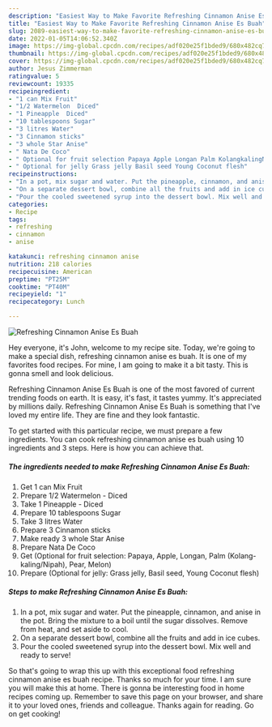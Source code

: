 ```yaml
---
description: "Easiest Way to Make Favorite Refreshing Cinnamon Anise Es Buah"
title: "Easiest Way to Make Favorite Refreshing Cinnamon Anise Es Buah"
slug: 2089-easiest-way-to-make-favorite-refreshing-cinnamon-anise-es-buah
date: 2022-01-05T14:06:52.340Z
image: https://img-global.cpcdn.com/recipes/adf020e25f1bded9/680x482cq70/refreshing-cinnamon-anise-es-buah-recipe-main-photo.jpg
thumbnail: https://img-global.cpcdn.com/recipes/adf020e25f1bded9/680x482cq70/refreshing-cinnamon-anise-es-buah-recipe-main-photo.jpg
cover: https://img-global.cpcdn.com/recipes/adf020e25f1bded9/680x482cq70/refreshing-cinnamon-anise-es-buah-recipe-main-photo.jpg
author: Jesus Zimmerman
ratingvalue: 5
reviewcount: 19335
recipeingredient:
- "1 can Mix Fruit"
- "1/2 Watermelon  Diced"
- "1 Pineapple  Diced"
- "10 tablespoons Sugar"
- "3 litres Water"
- "3 Cinnamon sticks"
- "3 whole Star Anise"
- " Nata De Coco"
- " Optional for fruit selection Papaya Apple Longan Palm KolangkalingNipah Pear Melon"
- " Optional for jelly Grass jelly Basil seed Young Coconut flesh"
recipeinstructions:
- "In a pot, mix sugar and water. Put the pineapple, cinnamon, and anise in the pot. Bring the mixture to a boil until the sugar dissolves. Remove from heat, and set aside to cool."
- "On a separate dessert bowl, combine all the fruits and add in ice cubes."
- "Pour the cooled sweetened syrup into the dessert bowl. Mix well and ready to serve!"
categories:
- Recipe
tags:
- refreshing
- cinnamon
- anise

katakunci: refreshing cinnamon anise 
nutrition: 218 calories
recipecuisine: American
preptime: "PT25M"
cooktime: "PT40M"
recipeyield: "1"
recipecategory: Lunch

---
```



![Refreshing Cinnamon Anise Es Buah](https://img-global.cpcdn.com/recipes/adf020e25f1bded9/680x482cq70/refreshing-cinnamon-anise-es-buah-recipe-main-photo.jpg)

Hey everyone, it's John, welcome to my recipe site. Today, we're going to make a special dish, refreshing cinnamon anise es buah. It is one of my favorites food recipes. For mine, I am going to make it a bit tasty. This is gonna smell and look delicious.



Refreshing Cinnamon Anise Es Buah is one of the most favored of current trending foods on earth. It is easy, it's fast, it tastes yummy. It's appreciated by millions daily. Refreshing Cinnamon Anise Es Buah is something that I've loved my entire life. They are fine and they look fantastic.


To get started with this particular recipe, we must prepare a few ingredients. You can cook refreshing cinnamon anise es buah using 10 ingredients and 3 steps. Here is how you can achieve that.

<!--inarticleads1-->

##### The ingredients needed to make Refreshing Cinnamon Anise Es Buah:

1. Get 1 can Mix Fruit
1. Prepare 1/2 Watermelon - Diced
1. Take 1 Pineapple - Diced
1. Prepare 10 tablespoons Sugar
1. Take 3 litres Water
1. Prepare 3 Cinnamon sticks
1. Make ready 3 whole Star Anise
1. Prepare  Nata De Coco
1. Get  (Optional for fruit selection: Papaya, Apple, Longan, Palm (Kolang-kaling/Nipah), Pear, Melon)
1. Prepare  (Optional for jelly: Grass jelly, Basil seed, Young Coconut flesh)




<!--inarticleads2-->

##### Steps to make Refreshing Cinnamon Anise Es Buah:

1. In a pot, mix sugar and water. Put the pineapple, cinnamon, and anise in the pot. Bring the mixture to a boil until the sugar dissolves. Remove from heat, and set aside to cool.
1. On a separate dessert bowl, combine all the fruits and add in ice cubes.
1. Pour the cooled sweetened syrup into the dessert bowl. Mix well and ready to serve!




So that's going to wrap this up with this exceptional food refreshing cinnamon anise es buah recipe. Thanks so much for your time. I am sure you will make this at home. There is gonna be interesting food in home recipes coming up. Remember to save this page on your browser, and share it to your loved ones, friends and colleague. Thanks again for reading. Go on get cooking!
